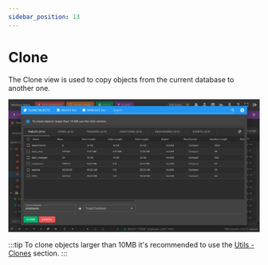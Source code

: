 ```yaml
---
sidebar_position: 13
---
```


# Clone

The Clone view is used to copy objects from the current database to another one.

![alt text](../../../assets/client/client-clone.png "Client - Clone")

:::tip
To clone objects larger than 10MB it's recommended to use the [Utils - Clones](../utils/clones) section.
:::